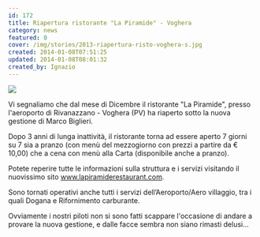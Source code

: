 ```yaml
---
id: 172
title: Riapertura ristorante "La Piramide" - Voghera
category: news
featured: 0
cover: /img/stories/2013-riapertura-risto-voghera-s.jpg
created: 2014-01-08T07:51:25
updated: 2014-01-08T08:01:32
created_by: Ignazio
---
```


<a href="/img/stories/2013-riapertura-risto-voghera.jpg">
<img class="float-start mr-3 w-[300px]" src="/img/stories/2013-riapertura-risto-voghera-s.jpg"/>
</a>

Vi segnaliamo che dal mese di Dicembre il ristorante "La Piramide", presso l'aeroporto di Rivanazzano - Voghera (PV) ha riaperto sotto la nuova gestione di Marco Biglieri.

Dopo 3 anni di lunga inattività, il ristorante torna ad essere aperto 7 giorni su 7 sia a pranzo (con menù del mezzogiorno con prezzi a partire da € 10,00) che a cena con menù alla Carta (disponibile anche a pranzo).

Potete reperire tutte le informazioni sulla struttura e i servizi visitando il nuovissimo sito <a href="http://www.lapiramiderestaurant.com" target="_blank">www.lapiramiderestaurant.com</a>.

Sono tornati operativi anche tutti i servizi dell’Aeroporto/Aero villaggio, tra i quali Dogana e Rifornimento carburante.

Ovviamente i nostri piloti non si sono fatti scappare l'occasione di andare a provare la nuova gestione, e dalle facce sembra non siano rimasti delusi...
